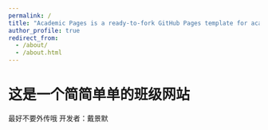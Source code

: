```yaml
---
permalink: /
title: "Academic Pages is a ready-to-fork GitHub Pages template for academic personal websites"
author_profile: true
redirect_from: 
  - /about/
  - /about.html
---
```


# 这是一个简简单单的班级网站
最好不要外传哦 
开发者：戴景默
